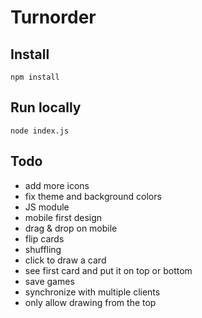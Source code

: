 # Turnorder

## Install

`npm install`

## Run locally

`node index.js`

## Todo

- add more icons
- fix theme and background colors
- JS module
- mobile first design
- drag & drop on mobile
- flip cards
- shuffling
- click to draw a card
- see first card and put it on top or bottom
- save games
- synchronize with multiple clients
- only allow drawing from the top
